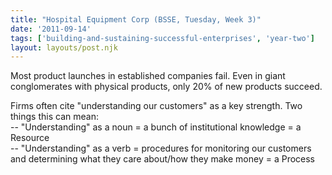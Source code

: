 ```yaml
---
title: "Hospital Equipment Corp (BSSE, Tuesday, Week 3)"
date: '2011-09-14'
tags: ['building-and-sustaining-successful-enterprises', 'year-two']
layout: layouts/post.njk
---
```


Most product launches in established companies fail. Even in giant conglomerates with physical products, only 20% of new products succeed.

Firms often cite "understanding our customers" as a key strength. Two things this can mean:\
-- "Understanding" as a noun = a bunch of institutional knowledge = a Resource\
-- "Understanding" as a verb = procedures for monitoring our customers and determining what they care about/how they make money = a Process
